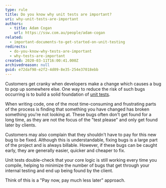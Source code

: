 ```yaml
---
type: rule
title: Do you know why unit tests are important?
uri: why-unit-tests-are-important
authors:
  - title: Adam Cogan
    url: https://ssw.com.au/people/adam-cogan
related:
  - important-documents-to-get-started-on-unit-testing
redirects:
  - do-you-know-why-tests-are-important
  - why-tests-are-important
created: 2020-03-11T16:00:41.000Z
archivedreason: null
guid: e72daf98-e2f2-4d09-8e35-254e37018ebb
---
```


Customers get cranky when developers make a change which causes a bug to pop up somewhere else. One way to reduce the risk of such bugs occurring is to build a solid foundation of [unit tests](https://en.wikipedia.org/wiki/Unit_testing).

<!--endintro-->

When writing code, one of the most time-consuming and frustrating parts of the process is finding that something you have changed has broken something you're not looking at. These bugs often don't get found for a long time, as they are not the focus of the "test please" and only get found later by clients.

Customers may also complain that they shouldn't have to pay for this new bug to be fixed. Although this is understandable, fixing bugs is a large part of the project and is always billable. However, if these bugs can be caught early, they are generally easier, quicker and cheaper to fix.

Unit tests double-check that your core logic is still working every time you compile, helping to minimize the number of bugs that get through your internal testing and end up being found by the client.

Think of this is a "Pay now, pay much less later" approach.